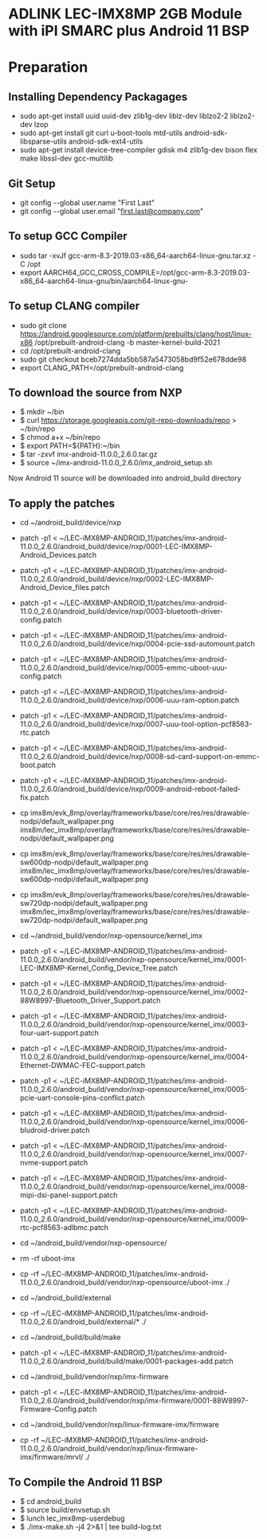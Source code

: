ADLINK LEC-IMX8MP 2GB Module with iPI SMARC plus Android 11 BSP
==================================================================

Preparation
===========

Installing Dependency Packagages
--------------------------------

- sudo apt-get install uuid uuid-dev zlib1g-dev liblz-dev liblzo2-2 liblzo2-dev lzop 
- sudo apt-get install git curl u-boot-tools mtd-utils android-sdk-libsparse-utils android-sdk-ext4-utils 
- sudo apt-get install device-tree-compiler gdisk m4 zlib1g-dev bison flex make libssl-dev gcc-multilib

Git Setup
---------

- git config --global user.name "First Last"
- git config --global user.email "first.last@company.com"

To setup GCC Compiler
---------------------

- sudo tar -xvJf gcc-arm-8.3-2019.03-x86_64-aarch64-linux-gnu.tar.xz -C /opt
- export AARCH64_GCC_CROSS_COMPILE=/opt/gcc-arm-8.3-2019.03-x86_64-aarch64-linux-gnu/bin/aarch64-linux-gnu-


To setup CLANG compiler
-----------------------

- sudo git clone https://android.googlesource.com/platform/prebuilts/clang/host/linux-x86 /opt/prebuilt-android-clang -b master-kernel-build-2021
- cd /opt/prebuilt-android-clang
- sudo git checkout bceb7274dda5bb587a5473058bd9f52e678dde98
- export CLANG_PATH=/opt/prebuilt-android-clang

To download the source from NXP
-------------------------------

- $ mkdir ~/bin
- $ curl https://storage.googleapis.com/git-repo-downloads/repo > ~/bin/repo
- $ chmod a+x ~/bin/repo
- $ export PATH=${PATH}:~/bin
- $ tar -zxvf imx-android-11.0.0_2.6.0.tar.gz
- $ source ~/imx-android-11.0.0_2.6.0/imx_android_setup.sh

Now Android 11 source will be downloaded into android_build directory


To apply the patches
--------------------

- cd ~/android_build/device/nxp
- patch -p1 < ~/LEC-iMX8MP-ANDROID_11/patches/imx-android-11.0.0_2.6.0/android_build/device/nxp/0001-LEC-IMX8MP-Android_Devices.patch
- patch -p1 < ~/LEC-iMX8MP-ANDROID_11/patches/imx-android-11.0.0_2.6.0/android_build/device/nxp/0002-LEC-IMX8MP-Android_Device_files.patch
- patch -p1 < ~/LEC-iMX8MP-ANDROID_11/patches/imx-android-11.0.0_2.6.0/android_build/device/nxp/0003-bluetooth-driver-config.patch
- patch -p1 < ~/LEC-iMX8MP-ANDROID_11/patches/imx-android-11.0.0_2.6.0/android_build/device/nxp/0004-pcie-ssd-automount.patch
- patch -p1 < ~/LEC-iMX8MP-ANDROID_11/patches/imx-android-11.0.0_2.6.0/android_build/device/nxp/0005-emmc-uboot-uuu-config.patch
- patch -p1 < ~/LEC-iMX8MP-ANDROID_11/patches/imx-android-11.0.0_2.6.0/android_build/device/nxp/0006-uuu-ram-option.patch
- patch -p1 < ~/LEC-iMX8MP-ANDROID_11/patches/imx-android-11.0.0_2.6.0/android_build/device/nxp/0007-uuu-tool-option-pcf8563-rtc.patch
- patch -p1 < ~/LEC-iMX8MP-ANDROID_11/patches/imx-android-11.0.0_2.6.0/android_build/device/nxp/0008-sd-card-support-on-emmc-boot.patch
- patch -p1 < ~/LEC-iMX8MP-ANDROID_11/patches/imx-android-11.0.0_2.6.0/android_build/device/nxp/0009-android-reboot-failed-fix.patch
- cp imx8m/evk_8mp/overlay/frameworks/base/core/res/res/drawable-nodpi/default_wallpaper.png imx8m/lec_imx8mp/overlay/frameworks/base/core/res/res/drawable-nodpi/default_wallpaper.png
- cp imx8m/evk_8mp/overlay/frameworks/base/core/res/res/drawable-sw600dp-nodpi/default_wallpaper.png imx8m/lec_imx8mp/overlay/frameworks/base/core/res/res/drawable-sw600dp-nodpi/default_wallpaper.png
- cp imx8m/evk_8mp/overlay/frameworks/base/core/res/res/drawable-sw720dp-nodpi/default_wallpaper.png imx8m/lec_imx8mp/overlay/frameworks/base/core/res/res/drawable-sw720dp-nodpi/default_wallpaper.png

- cd ~/android_build/vendor/nxp-opensource/kernel_imx
- patch -p1 < ~/LEC-iMX8MP-ANDROID_11/patches/imx-android-11.0.0_2.6.0/android_build/vendor/nxp-opensource/kernel_imx/0001-LEC-IMX8MP-Kernel_Config_Device_Tree.patch
- patch -p1 < ~/LEC-iMX8MP-ANDROID_11/patches/imx-android-11.0.0_2.6.0/android_build/vendor/nxp-opensource/kernel_imx/0002-88W8997-Bluetooth_Driver_Support.patch
- patch -p1 < ~/LEC-iMX8MP-ANDROID_11/patches/imx-android-11.0.0_2.6.0/android_build/vendor/nxp-opensource/kernel_imx/0003-four-uart-support.patch 
- patch -p1 < ~/LEC-iMX8MP-ANDROID_11/patches/imx-android-11.0.0_2.6.0/android_build/vendor/nxp-opensource/kernel_imx/0004-Ethernet-DWMAC-FEC-support.patch 
- patch -p1 < ~/LEC-iMX8MP-ANDROID_11/patches/imx-android-11.0.0_2.6.0/android_build/vendor/nxp-opensource/kernel_imx/0005-pcie-uart-console-pins-conflict.patch
- patch -p1 < ~/LEC-iMX8MP-ANDROID_11/patches/imx-android-11.0.0_2.6.0/android_build/vendor/nxp-opensource/kernel_imx/0006-bludroid-driver.patch
- patch -p1 < ~/LEC-iMX8MP-ANDROID_11/patches/imx-android-11.0.0_2.6.0/android_build/vendor/nxp-opensource/kernel_imx/0007-nvme-support.patch
- patch -p1 < ~/LEC-iMX8MP-ANDROID_11/patches/imx-android-11.0.0_2.6.0/android_build/vendor/nxp-opensource/kernel_imx/0008-mipi-dsi-panel-support.patch
- patch -p1 < ~/LEC-iMX8MP-ANDROID_11/patches/imx-android-11.0.0_2.6.0/android_build/vendor/nxp-opensource/kernel_imx/0009-rtc-pcf8563-adlbmc.patch

- cd ~/android_build/vendor/nxp-opensource/
- rm -rf uboot-imx
- cp -rf ~/LEC-iMX8MP-ANDROID_11/patches/imx-android-11.0.0_2.6.0/android_build/vendor/nxp-opensource/uboot-imx ./

- cd ~/android_build/external
- cp -rf ~/LEC-iMX8MP-ANDROID_11/patches/imx-android-11.0.0_2.6.0/android_build/external/* ./

- cd ~/android_build/build/make
- patch -p1 < ~/LEC-iMX8MP-ANDROID_11/patches/imx-android-11.0.0_2.6.0/android_build/build/make/0001-packages-add.patch

- cd ~/android_build/vendor/nxp/imx-firmware
- patch -p1 < ~/LEC-iMX8MP-ANDROID_11/patches/imx-android-11.0.0_2.6.0/android_build/vendor/nxp/imx-firmware/0001-88W8997-Firmware-Config.patch

- cd ~/android_build/vendor/nxp/linux-firmware-imx/firmware
- cp -rf ~/LEC-iMX8MP-ANDROID_11/patches/imx-android-11.0.0_2.6.0/android_build/vendor/nxp/linux-firmware-imx/firmware/mrvl/ ./

To Compile the Android 11 BSP
------------------------------
- $ cd android_build
- $ source build/envsetup.sh
- $ lunch lec_imx8mp-userdebug
- $ ./imx-make.sh -j4 2>&1 | tee build-log.txt

